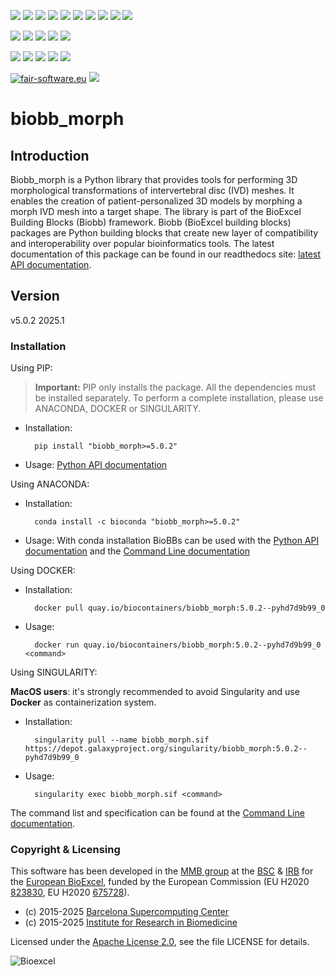 [![](https://img.shields.io/github/v/tag/bioexcel/biobb_morph?label=Version)](https://GitHub.com/bioexcel/biobb_morph/tags/)
[![](https://img.shields.io/pypi/v/biobb-morph.svg?label=Pypi)](https://pypi.python.org/pypi/biobb-morph/)
[![](https://img.shields.io/conda/vn/bioconda/biobb_morph?label=Conda)](https://anaconda.org/bioconda/biobb_morph)
[![](https://img.shields.io/conda/dn/bioconda/biobb_morph?label=Conda%20Downloads)](https://anaconda.org/bioconda/biobb_morph)
[![](https://img.shields.io/badge/Docker-Quay.io-blue)](https://quay.io/repository/biocontainers/biobb_morph?tab=tags)
[![](https://img.shields.io/badge/Singularity-GalaxyProject-blue)](https://depot.galaxyproject.org/singularity/biobb_morph%3A5.0.2--pyhd7d9b99_0)
[![](https://img.shields.io/badge/OS-Unix%20%7C%20MacOS-blue)](https://github.com/bioexcel/biobb_morph)
[![](https://img.shields.io/pypi/pyversions/biobb-morph.svg?label=Python%20Versions)](https://pypi.org/project/biobb-morph/)
[![](https://img.shields.io/badge/License-Apache%202.0-blue.svg)](https://opensource.org/licenses/Apache-2.0)
[![](https://img.shields.io/badge/Open%20Source%3f-Yes!-blue)](https://github.com/bioexcel/biobb_morph)

[![](https://readthedocs.org/projects/biobb-morph/badge/?version=latest&label=Docs)](https://biobb-morph.readthedocs.io/en/latest/?badge=latest)
[![](https://img.shields.io/website?down_message=Offline&label=Biobb%20Website&up_message=Online&url=https%3A%2F%2Fmmb.irbbarcelona.org%2Fbiobb%2F)](https://mmb.irbbarcelona.org/biobb/)
[![](https://img.shields.io/badge/Youtube-tutorials-blue?logo=youtube&logoColor=red)](https://www.youtube.com/@BioExcelCoE/search?query=biobb)
[![](https://zenodo.org/badge/DOI/10.1038/s41597-019-0177-4.svg)](https://doi.org/10.1038/s41597-019-0177-4)
[![](https://img.shields.io/endpoint?color=brightgreen&url=https%3A%2F%2Fapi.juleskreuer.eu%2Fcitation-badge.php%3Fshield%26doi%3D10.1038%2Fs41597-019-0177-4)](https://www.nature.com/articles/s41597-019-0177-4#citeas)

[![](https://docs.bioexcel.eu/biobb_morph/junit/testsbadge.svg)](https://docs.bioexcel.eu/biobb_morph/junit/report.html)
[![](https://docs.bioexcel.eu/biobb_morph/coverage/coveragebadge.svg)](https://docs.bioexcel.eu/biobb_morph/coverage/)
[![](https://docs.bioexcel.eu/biobb_morph/flake8/flake8badge.svg)](https://docs.bioexcel.eu/biobb_morph/flake8/)
[![](https://img.shields.io/github/last-commit/bioexcel/biobb_morph?label=Last%20Commit)](https://github.com/bioexcel/biobb_morph/commits/master)
[![](https://img.shields.io/github/issues/bioexcel/biobb_morph.svg?color=brightgreen&label=Issues)](https://GitHub.com/bioexcel/biobb_morph/issues/)

[![fair-software.eu](https://img.shields.io/badge/fair--software.eu-%E2%97%8F%20%20%E2%97%8F%20%20%E2%97%8F%20%20%E2%97%8F%20%20%E2%97%8F-green)](https://fair-software.eu)
[![](https://www.bestpractices.dev/projects/8847/badge)](https://www.bestpractices.dev/projects/8847)

[](https://bestpractices.coreinfrastructure.org/projects/8847/badge)

[//]: # (The previous line invisible link is for compatibility with the howfairis script https://github.com/fair-software/howfairis-github-action/tree/main wich uses the old bestpractices URL)


# biobb_morph

## Introduction
Biobb_morph is a Python library that provides tools for performing 3D morphological transformations of intervertebral disc (IVD) meshes. It enables the creation of patient-personalized 3D models by morphing a morph IVD mesh into a target shape. The library is part of the BioExcel Building Blocks (Biobb) framework.
Biobb (BioExcel building blocks) packages are Python building blocks that
create new layer of compatibility and interoperability over popular
bioinformatics tools.
The latest documentation of this package can be found in our readthedocs site:
[latest API documentation](http://biobb-morph.readthedocs.io/en/latest/).

## Version
v5.0.2 2025.1

### Installation
Using PIP:

> **Important:** PIP only installs the package. All the dependencies must be installed separately. To perform a complete installation, please use ANACONDA, DOCKER or SINGULARITY.

* Installation:


        pip install "biobb_morph>=5.0.2"


* Usage: [Python API documentation](https://biobb-morph.readthedocs.io/en/latest/modules.html)

Using ANACONDA:

* Installation:


        conda install -c bioconda "biobb_morph>=5.0.2"


* Usage: With conda installation BioBBs can be used with the [Python API documentation](https://biobb-morph.readthedocs.io/en/latest/modules.html) and the [Command Line documentation](https://biobb-morph.readthedocs.io/en/latest/command_line.html)

Using DOCKER:

* Installation:


        docker pull quay.io/biocontainers/biobb_morph:5.0.2--pyhd7d9b99_0


* Usage:


        docker run quay.io/biocontainers/biobb_morph:5.0.2--pyhd7d9b99_0 <command>


Using SINGULARITY:

**MacOS users**: it's strongly recommended to avoid Singularity and use **Docker** as containerization system.

* Installation:


        singularity pull --name biobb_morph.sif https://depot.galaxyproject.org/singularity/biobb_morph:5.0.2--pyhd7d9b99_0


* Usage:


        singularity exec biobb_morph.sif <command>


The command list and specification can be found at the [Command Line documentation](https://biobb-morph.readthedocs.io/en/latest/command_line.html).


### Copyright & Licensing
This software has been developed in the [MMB group](http://mmb.irbbarcelona.org) at the [BSC](http://www.bsc.es/) & [IRB](https://www.irbbarcelona.org/) for the [European BioExcel](http://bioexcel.eu/), funded by the European Commission (EU H2020 [823830](http://cordis.europa.eu/projects/823830), EU H2020 [675728](http://cordis.europa.eu/projects/675728)).

* (c) 2015-2025 [Barcelona Supercomputing Center](https://www.bsc.es/)
* (c) 2015-2025 [Institute for Research in Biomedicine](https://www.irbbarcelona.org/)

Licensed under the
[Apache License 2.0](https://www.apache.org/licenses/LICENSE-2.0), see the file LICENSE for details.

![](https://bioexcel.eu/wp-content/uploads/2019/04/Bioexcell_logo_1080px_transp.png "Bioexcel")
